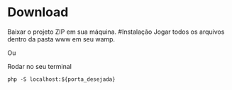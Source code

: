 # Download
Baixar o projeto ZIP em sua máquina.
#Instalação
Jogar todos os arquivos dentro da pasta www em seu wamp.

Ou

Rodar no seu terminal
```
php -S localhost:${porta_desejada}
```

